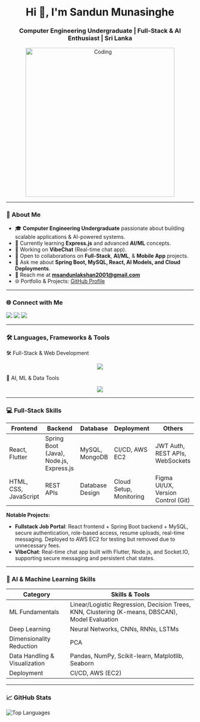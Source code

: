 <h1 align="center">Hi 👋, I'm Sandun Munasinghe</h1>
<h3 align="center">Computer Engineering Undergraduate | Full-Stack & AI Enthusiast | Sri Lanka</h3>

<p align="center">
  <img src="https://cdn.dribbble.com/users/1162077/screenshots/3848914/media/7ed7d5ca720e7af3b92856e45f7a7545.gif" alt="Coding" width="400"/>
</p>

---

### 🚀 About Me  
- 🎓 **Computer Engineering Undergraduate** passionate about building scalable applications & AI-powered systems.  
- 🌱 Currently learning **Express.js** and advanced **AI/ML** concepts.  
- 💼 Working on **VibeChat** (Real-time chat app).  
- 🤝 Open to collaborations on **Full-Stack**, **AI/ML**, & **Mobile App** projects.  
- 💬 Ask me about **Spring Boot, MySQL, React, AI Models, and Cloud Deployments**.  
- 📧 Reach me at **msandunlakshan2001@gmail.com**  
- 🌐 Portfolio & Projects: [GitHub Profile](https://github.com/SandunMunasinghe20)  

---

### 🌐 Connect with Me  
<p align="left">
  <a href="mailto:msandunlakshan2001@gmail.com?subject=Hello%20Sandun"><img src="https://img.shields.io/badge/Email-D14836?style=for-the-badge&logo=gmail&logoColor=white"/></a>
  <a href="https://www.linkedin.com/in/sandun-lakshan-munasinghe-3b142824b/"><img src="https://img.shields.io/badge/LinkedIn-0077B5?style=for-the-badge&logo=linkedin&logoColor=white"/></a>
  <a href="https://github.com/SandunMunasinghe20"><img src="https://img.shields.io/badge/GitHub-000000?style=for-the-badge&logo=github&logoColor=white"/></a>
</p>

---

### 🛠️ Languages, Frameworks & Tools  

🛠️ Full-Stack & Web Development
<p align="center"> <img src="https://skillicons.dev/icons?i=java,spring,react,reactnative,flutter,mysql,postgres,php,html,css,js,ts,nodejs,express,docker,git,linux,aws,figma,unity" /> </p>
🧠 AI, ML & Data Tools
<p align="center"> <img src="https://skillicons.dev/icons?i=python,matlab,pandas,numpy,scikitlearn,matplotlib,seaborn" /> </p>

---

### 💻 Full-Stack Skills  

| Frontend | Backend | Database | Deployment | Others |
|----------|---------|---------|-----------|--------|
| React, Flutter | Spring Boot (Java), Node.js, Express.js | MySQL, MongoDB | CI/CD, AWS EC2 | JWT Auth, REST APIs, WebSockets |
| HTML, CSS, JavaScript | REST APIs | Database Design | Cloud Setup, Monitoring | Figma UI/UX, Version Control (Git) |

**Notable Projects:**  
- **Fullstack Job Portal**: React frontend + Spring Boot backend + MySQL, secure authentication, role-based access, resume uploads, real-time messaging. Deployed to AWS EC2 for testing but removed due to unnecessary fees.  
- **VibeChat**: Real-time chat app built with Flutter, Node.js, and Socket.IO, supporting secure messaging and persistent chat states.  

---

### 🤖 AI & Machine Learning Skills  

| Category | Skills & Tools |
|----------|----------------|
| ML Fundamentals | Linear/Logistic Regression, Decision Trees, KNN, Clustering (K-means, DBSCAN), Model Evaluation |
| Deep Learning | Neural Networks, CNNs, RNNs, LSTMs |
| Dimensionality Reduction | PCA|
| Data Handling & Visualization | Pandas, NumPy, Scikit-learn, Matplotlib, Seaborn |
| Deployment | CI/CD, AWS (EC2) |

---

### 📈 GitHub Stats  

  <img src="https://github-readme-stats.vercel.app/api/top-langs/?username=SandunMunasinghe20&layout=compact&theme=tokyonight&include_private=true" alt="Top Languages"/>
</p>

